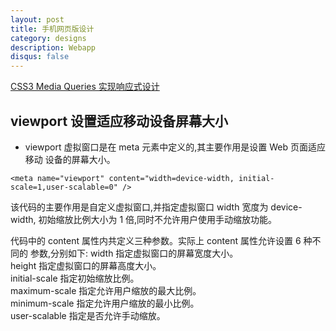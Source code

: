 ```yaml
---
layout: post
title: 手机网页版设计
category: designs
description: Webapp
disqus: false
---
```


[CSS3 Media Queries 实现响应式设计](http://www.cnblogs.com/lhb25/archive/2012/12/04/css3-media-queries.html)

## viewport 设置适应移动设备屏幕大小
* viewport 虚拟窗口是在 meta 元素中定义的,其主要作用是设置 Web 页面适应移动 设备的屏幕大小。

```
<meta name="viewport" content="width=device-width, initial-scale=1,user-scalable=0" />
```

该代码的主要作用是自定义虚拟窗口,并指定虚拟窗口 width 宽度为 device-width, 初始缩放比例大小为 1 倍,同时不允许用户使用手动缩放功能。

代码中的 content 属性内共定义三种参数。实际上 content 属性允许设置 6 种不同的 参数,分别如下:
width 指定虚拟窗口的屏幕宽度大小。   
height 指定虚拟窗口的屏幕高度大小。   
initial-scale 指定初始缩放比例。   
maximum-scale 指定允许用户缩放的最大比例。   
minimum-scale 指定允许用户缩放的最小比例。   
user-scalable 指定是否允许手动缩放。   